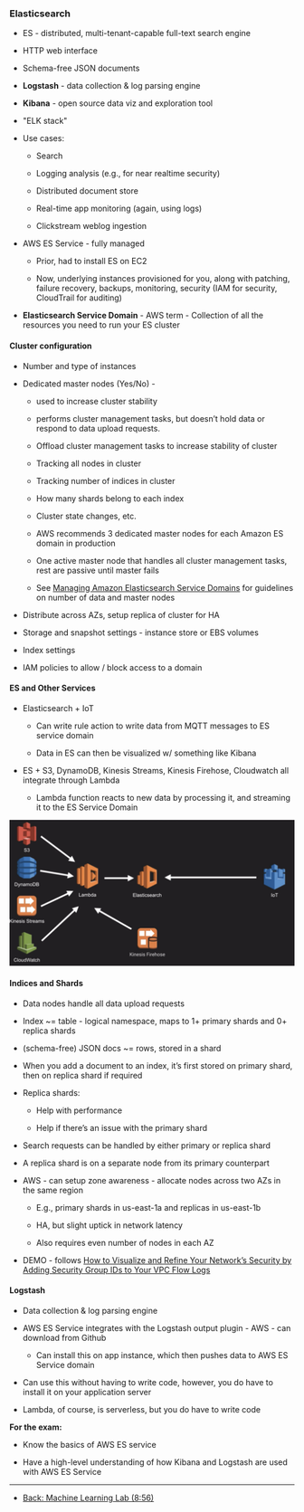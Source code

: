 ### Elasticsearch

* ES - distributed, multi-tenant-capable full-text search engine

* HTTP web interface

* Schema-free JSON documents

* **Logstash** - data collection & log parsing engine

* **Kibana** - open source data viz and exploration tool

* "ELK stack"

* Use cases:

    * Search

    * Logging analysis (e.g., for near realtime security)

    * Distributed document store

    * Real-time app monitoring (again, using logs)

    * Clickstream weblog ingestion

* AWS ES Service - fully managed

    * Prior, had to install ES on EC2

    * Now, underlying instances provisioned for you, along with patching, failure recovery, backups, monitoring, security (IAM for security, CloudTrail for auditing)

* **Elasticsearch Service Domain** - AWS term - Collection of all the resources you need to run your ES cluster

#### Cluster configuration

* Number and type of instances

* Dedicated master nodes (Yes/No) - 

    * used to increase cluster stability

    * performs cluster management tasks, but doesn’t hold data or respond to data upload requests.

    * Offload cluster management tasks to increase stability of cluster

    * Tracking all nodes in cluster

    * Tracking number of indices in cluster

    * How many shards belong to each index

    * Cluster state changes, etc.

    * AWS recommends 3 dedicated master nodes for each Amazon ES domain in production

    * One active master node that handles all cluster management tasks, rest are passive until master fails

    * See [Managing Amazon Elasticsearch Service Domains](http://docs.aws.amazon.com/elasticsearch-service/latest/developerguide/es-managedomains.html) for guidelines on number of data and master nodes 

* Distribute across AZs, setup replica of cluster for HA

* Storage and snapshot settings - instance store or EBS volumes

* Index settings

* IAM policies to allow / block access to a domain

#### ES and Other Services

* Elasticsearch + IoT

    * Can write rule action to write data from MQTT messages to ES service domain

    * Data in ES can then be visualized w/ something like Kibana

* ES + S3, DynamoDB, Kinesis Streams, Kinesis Firehose, Cloudwatch all integrate through Lambda

    * Lambda function reacts to new data by processing it, and streaming it to the ES Service Domain

![image alt text](../images/domain4_3.png)

#### Indices and Shards

* Data nodes handle all data upload requests

* Index ~= table - logical namespace, maps to 1+ primary shards and 0+ replica shards

* (schema-free) JSON docs ~= rows, stored in a shard

* When you add a document to an index, it’s first stored on primary shard, then on replica shard if required

* Replica shards:

    * Help with performance

    * Help if there’s an issue with the primary shard

* Search requests can be handled by either primary or replica shard

* A replica shard is on a separate node from its primary counterpart

* AWS - can setup zone awareness - allocate nodes across two AZs in the same region

    * E.g., primary shards in us-east-1a and replicas in us-east-1b

    * HA, but slight uptick in network latency
    
    * Also requires even number of nodes in each AZ

* DEMO - follows [How to Visualize and Refine Your Network’s Security by Adding Security Group IDs to Your VPC Flow Logs](https://aws.amazon.com/blogs/security/how-to-visualize-and-refine-your-networks-security-by-adding-security-group-ids-to-your-vpc-flow-logs/#more-3559)

#### Logstash

* Data collection & log parsing engine

* AWS ES Service integrates with the Logstash output plugin - AWS - can download from Github

    * Can install this on app instance, which then pushes data to AWS ES Service domain

* Can use this without having to write code, however, you do have to install it on your application server

* Lambda, of course, is serverless, but you do have to write code

**For the exam:**

* Know the basics of AWS ES service

* Have a high-level understanding of how Kibana and Logstash are used with AWS ES Service

---
* [Back: Machine Learning Lab (8:56)](Machine_Learning_Lab.md)
